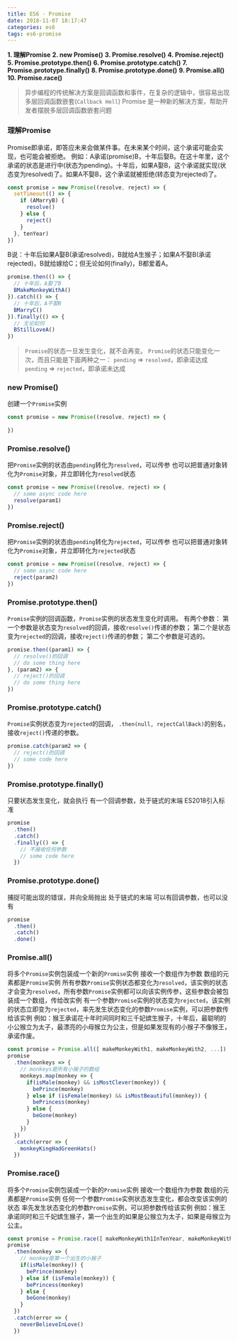 ```yaml
---
title: ES6 · Promise
date: 2018-11-07 18:17:47
categories: es6
tags: es6-promise
---
```


**1. 理解Promise**
**2. new Promise()**
**3. Promise.resolve()**
**4. Promise.reject()**
**5. Promise.prototype.then()**
**6. Promise.prototype.catch()**
**7. Promise.prototype.finally()**
**8. Promise.prototype.done()**
**9. Promise.all()**
**10. Promise.race()**

<!-- more -->

> 异步编程的传统解决方案是回调函数和事件，在复杂的逻辑中，很容易出现多层回调函数嵌套(`Callback Hell`)
> Promise 是一种新的解决方案，帮助开发者摆脱多层回调函数嵌套问题

### 理解Promise
Promise即承诺，即答应未来会做某件事。在未来某个时间，这个承诺可能会实现，也可能会被拒绝。
例如：A承诺(promise)B，十年后娶B。在这十年里，这个承诺的状态是进行中(状态为pending)。十年后，如果A娶B，这个承诺就实现(状态变为resolved)了。如果A不娶B，这个承诺就被拒绝(转态变为rejected)了。

```javascript
const promise = new Promise((resolve, reject) => {
  setTimeout(() => {
    if (AMarryB) {
      resolve()
    } else {
      reject()
    }
  }, tenYear)
})
```

B说：十年后如果A娶B(承诺resolved)，B就给A生猴子；如果A不娶B(承诺rejected)，B就给嫁给C；但无论如何(finally)，B都爱着A。

```javascript
promise.then(() => {
  // 十年后，A娶了B
  BMakeMonkeyWithA()
}).catch(() => {
  // 十年后，A不娶B
  BMarryC()
}).finally(() => {
  // 无论如何
  BStillLoveA()
})
```

> `Promise`的状态一旦发生变化，就不会再变。
> `Promise`的状态只能变化一次，而且只能是下面两种之一：
> `pending` => `resolved`，即承诺达成
> `pending` => `rejected`，即承诺未达成

### new Promise()
创建一个`Promise`实例

```javascript
const promise = new Promise((resolve, reject) => {
  
})
```

### Promise.resolve()
把`Promise`实例的状态由`pending`转化为`resolved`，可以传参
也可以把普通对象转化为`Promise`对象，并立即转化为`resolved`状态
```javascript
const promise = new Promise((resolve, reject) => {
  // some async code here
  resolve(param1)
})
```

### Promise.reject()
把`Promise`实例的状态由`pending`转化为`rejected`，可以传参
也可以把普通对象转化为`Promise`对象，并立即转化为`rejected`状态
```javascript
const promise = new Promise((resolve, reject) => {
  // some async code here
  reject(param2)
})
```

### Promise.prototype.then()
`Promise`实例的回调函数，`Promise`实例的状态发生变化时调用。
有两个参数：
第一个参数是状态变为`resolved`的回调，接收`resolve()`传递的参数；
第二个是状态变为`rejected`的回调，接收`reject()`传递的参数；
第二个参数是可选的。

```javascript
promise.then((param1) => {
  // resolve()的回调
  // do some thing here
}, (param2) => {
  // reject()的回调
  // do some thing here
})
```

### Promise.prototype.catch()
`Promise`实例状态变为`rejected`的回调，
`.then(null, rejectCallBack)`的别名，
接收`reject()`传递的参数。

```javascript
promise.catch(param2 => {
  // reject()的回调
  // some code here
})
```

### Promise.prototype.finally()
只要状态发生变化，就会执行
有一个回调参数，处于链式的末端
ES2018引入标准
```javascript
promise
  .then()
  .catch()
  .finally(() => {
    // 不接收任何参数
    // some code here
  })
```

### Promise.prototype.done()
捕捉可能出现的错误，并向全局抛出
处于链式的末端
可以有回调参数，也可以没有
```javascript
promise
  .then()
  .catch()
  .done()
```

### Promise.all()
将多个`Promise`实例包装成一个新的`Promise`实例
接收一个数组作为参数
数组的元素都是`Promise`实例
所有参数`Promise`实例状态都变化为`resolved`，该实例的状态才会变为`resolved`，所有参数`Promise`实例都可以向该实例传参，这些参数会被包装成一个数组，传给改实例
有一个参数`Promise`实例的状态变为`rejected`，该实例的状态立即变为`rejected`，率先发生状态变化的参数`Promise`实例，可以把参数传给该实例
例如：猴王承诺花十年时间同时和三千妃嫔生猴子，十年后，最聪明的小公猴立为太子，最漂亮的小母猴立为公主，但是如果发现有的小猴子不像猴王，承诺作废。
```javascript
const promise = Promise.all([ makeMonkeyWith1, makeMonkeyWith2, ...])
promise
  .then(monkeys => {
    // monkeys是所有小猴子的数组
    monkeys.map(monkey => {
      if(isMale(monkey) && isMostClever(monkey)) {
        bePrince(monkey)
      } else if (isFemale(monkey) && isMostBeautiful(monkey)) {
        bePrincess(monkey)
      } else {
        beGone(monkey)
      }
    })
  })
  .catch(error => {
    monkeyKingHadGreenHats()
  })

```

### Promise.race()
将多个`Promise`实例包装成一个新的`Promise`实例
接收一个数组作为参数
数组的元素都是`Promise`实例
任何一个参数`Promise`实例状态发生变化，都会改变该实例的状态
率先发生状态变化的参数`Promise`实例，可以把参数传给该实例
例如：猴王承诺同时和三千妃嫔生猴子，第一个出生的如果是公猴立为太子，如果是母猴立为公主。
```javascript
const promise = Promise.race([ makeMonkeyWith1InTenYear, makeMonkeyWith2InTenYear, ...])
promise
  .then(monkey => {
    // monkey是第一个出生的小猴子
    if(isMale(monkey)) {
      bePrince(monkey)
    } else if (isFemale(monkey)) {
      bePrincess(monkey)
    } else {
      beGone(monkey)
    }
  })
  .catch(error => {
    neverBelieveInLove()
  })
```
